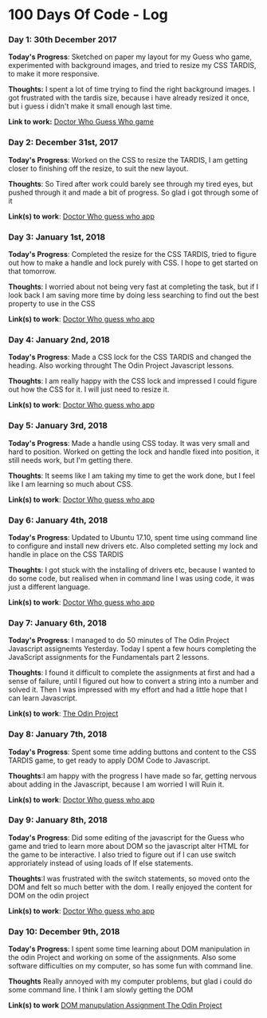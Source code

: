 # 100 Days Of Code - Log

### Day 1: 30th December 2017


**Today's Progress**: Sketched on paper my layout for my Guess who game, experimented with background images, and tried to resize my CSS TARDIS, to make it more responsive.

**Thoughts:** I spent a lot of time trying to find the right background images. I got frustrated with the tardis size, because i have already resized it once, but i guess i didn't make it small enough last time.

**Link to work:** [Doctor Who Guess Who game](https://github.com/macey26/dr-who-tardis-game)

### Day 2: December 31st, 2017 


**Today's Progress**: Worked on the CSS to resize the TARDIS, I am getting closer to finishing off the resize, to suit the new layout.

**Thoughts**: So Tired after work could barely see through my tired eyes, but pushed through it and made a bit of progress. So glad i got through some of it

**Link(s) to work**: [Doctor Who guess who app](https://github.com/macey26/dr-who-tardis-game/commit/ca61579b7c3fd78021ede6d08c524efd15bc78c4)


### Day 3: January 1st, 2018 


**Today's Progress**: Completed the resize for the CSS TARDIS, tried to figure out how to make a handle and lock purely with CSS. I hope to get started on that tomorrow.

**Thoughts**: I worried about not being very fast at completing the task, but if I look back I am saving more time by doing less searching to find out the best property to use in the CSS 

**Link(s) to work**: [Doctor Who guess who app](https://github.com/macey26/dr-who-tardis-game)

### Day 4: January 2nd, 2018 


**Today's Progress**: Made a CSS lock for the CSS TARDIS and changed the heading. Also working throught The Odin Project Javascript lessons.

**Thoughts**: I am really happy with the CSS lock and impressed I could figure out how the CSS for it. I will just need to resize it. 

**Link(s) to work**: [Doctor Who guess who app](https://github.com/macey26/dr-who-tardis-game)

### Day 5: January 3rd, 2018 


**Today's Progress**: Made a handle using CSS today. It was very small and hard to position. Worked on getting the lock and handle fixed into position, it still needs work, but I'm getting there.

**Thoughts**: It seems like I am taking my time to get the work done, but I feel like I am learning so much about CSS. 

**Link(s) to work**: [Doctor Who guess who app](https://github.com/macey26/dr-who-tardis-game)

### Day 6: January 4th, 2018 


**Today's Progress**: Updated to Ubuntu 17.10, spent time using command line to configure and install new drivers etc. Also completed setting my lock and handle in place on the CSS TARDIS

**Thoughts**: I got stuck with the installing of drivers etc, because I wanted to do some code, but realised when in command line I was using code, it was just a different language.

**Link(s) to work**: [Doctor Who guess who app](https://github.com/macey26/dr-who-tardis-game)

### Day 7: January 6th, 2018 


**Today's Progress**: I managed to do 50 minutes of The Odin Project Javascript assignemts Yesterday.
Today I spent a few hours completing the JavaScript assignments for the Fundamentals part 2 lessons.

**Thoughts**: I found it difficult to complete the assignments at first and had a sense of failure, until I figured out how to convert a string into a number and solved it. Then I was impressed with my effort and had a little hope that I can learn Javascript.

**Link(s) to work**: [The Odin Project](https://www.theodinproject.com/courses/web-development-101)

### Day 8: January 7th, 2018 


**Today's Progress**: Spent some time adding buttons and content to the CSS TARDIS game, to get ready to apply DOM Code to Javascript. 

**Thoughts**:I am happy with the progress I have made so far, getting nervous about adding in the Javascript, because I am worried I will Ruin it.

**Link(s) to work**: [Doctor Who guess who app](https://github.com/macey26/dr-who-tardis-game)

### Day 9: January 8th, 2018 


**Today's Progress**: Did some editing of the javascript for the Guess who game and tried to learn more about DOM so the javascript alter HTML for the game to be interactive. I also tried to figure out if I can use switch approriately instead of using loads of If else statements.

**Thoughts**:I was frustrated with the switch statements, so moved onto the DOM and felt so much better with the dom. I really enjoyed the content for DOM on the odin project

**Link(s) to work**: [Doctor Who guess who app](https://github.com/macey26/dr-who-tardis-game)

### Day 10: December 9th, 2018

**Today's Progress**: I spent some time learning about DOM manipulation in the odin Project and working on some of the assignments. Also some software difficulties on my computer, so has some fun with command line.

**Thoughts** Really annoyed with my computer problems, but glad i could do some command line. I think I am slowly getting the DOM

**Link(s) to work**
 [DOM manupulation Assignment The Odin Project](https://github.com/macey26/assignment-practice)

